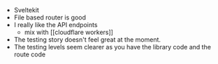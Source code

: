 - Sveltekit 
- File based router is good
- I really like the API endpoints
  - mix with [[cloudflare workers]]
- The testing story doesn't feel great at the moment. 
- The testing levels seem clearer as you have the library code and the route code
